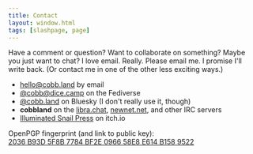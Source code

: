 ```yaml
---
title: Contact
layout: window.html
tags: [slashpage, page]
---
```

Have a comment or question? Want to collaborate on something? Maybe you just want to chat? I love email. Really. Please email me. I promise I'll write back. (Or contact me in one of the other less exciting ways.)

- [hello@cobb.land](mailto:hello@cobb.land) by email
- [@cobb@dice.camp](https://dice.camp/@cobb) on the Fediverse
- [@cobb.land](https://bsky.app/profile/cobb.land) on Bluesky (I don't really use it, though)
- **cobbland** on the [libra.chat](https://libera.chat/), [newnet.net](https://newnet.net/), and other IRC servers
- [Illuminated Snail Press](https://illuminatedsnail.itch.io/) on itch.io

<p class="note">OpenPGP fingerprint (and link to public key): <br><a href="/hello@cobb.land-0x58E8E614B1589522-pub.asc">2036 B93D 5F8B 7784 BF2E 0966 58E8 E614 B158 9522</a></p>

